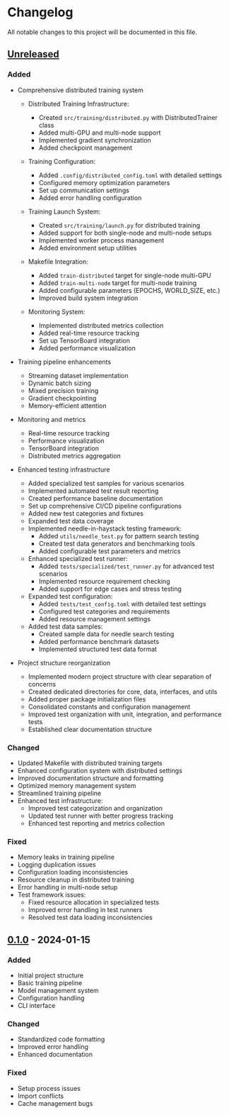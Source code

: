 # Changelog

All notable changes to this project will be documented in this file.

## [Unreleased]

### Added

- Comprehensive distributed training system
  - Distributed Training Infrastructure:
    - Created `src/training/distributed.py` with DistributedTrainer class
    - Added multi-GPU and multi-node support
    - Implemented gradient synchronization
    - Added checkpoint management
  
  - Training Configuration:
    - Added `.config/distributed_config.toml` with detailed settings
    - Configured memory optimization parameters
    - Set up communication settings
    - Added error handling configuration
  
  - Training Launch System:
    - Created `src/training/launch.py` for distributed training
    - Added support for both single-node and multi-node setups
    - Implemented worker process management
    - Added environment setup utilities
  
  - Makefile Integration:
    - Added `train-distributed` target for single-node multi-GPU
    - Added `train-multi-node` target for multi-node training
    - Added configurable parameters (EPOCHS, WORLD_SIZE, etc.)
    - Improved build system integration
  
  - Monitoring System:
    - Implemented distributed metrics collection
    - Added real-time resource tracking
    - Set up TensorBoard integration
    - Added performance visualization

- Training pipeline enhancements
  - Streaming dataset implementation
  - Dynamic batch sizing
  - Mixed precision training
  - Gradient checkpointing
  - Memory-efficient attention

- Monitoring and metrics
  - Real-time resource tracking
  - Performance visualization
  - TensorBoard integration
  - Distributed metrics aggregation

- Enhanced testing infrastructure
  - Added specialized test samples for various scenarios
  - Implemented automated test result reporting
  - Created performance baseline documentation
  - Set up comprehensive CI/CD pipeline configurations
  - Added new test categories and fixtures
  - Expanded test data coverage
  - Implemented needle-in-haystack testing framework:
    - Added `utils/needle_test.py` for pattern search testing
    - Created test data generators and benchmarking tools
    - Added configurable test parameters and metrics
  - Enhanced specialized test runner:
    - Added `tests/specialized/test_runner.py` for advanced test scenarios
    - Implemented resource requirement checking
    - Added support for edge cases and stress testing
  - Expanded test configuration:
    - Added `tests/test_config.toml` with detailed test settings
    - Configured test categories and requirements
    - Added resource management settings
  - Added test data samples:
    - Created sample data for needle search testing
    - Added performance benchmark datasets
    - Implemented structured test data format

- Project structure reorganization
  - Implemented modern project structure with clear separation of concerns
  - Created dedicated directories for core, data, interfaces, and utils
  - Added proper package initialization files
  - Consolidated constants and configuration management
  - Improved test organization with unit, integration, and performance tests
  - Established clear documentation structure

### Changed

- Updated Makefile with distributed training targets
- Enhanced configuration system with distributed settings
- Improved documentation structure and formatting
- Optimized memory management system
- Streamlined training pipeline
- Enhanced test infrastructure:
  - Improved test categorization and organization
  - Updated test runner with better progress tracking
  - Enhanced test reporting and metrics collection

### Fixed

- Memory leaks in training pipeline
- Logging duplication issues
- Configuration loading inconsistencies
- Resource cleanup in distributed training
- Error handling in multi-node setup
- Test framework issues:
  - Fixed resource allocation in specialized tests
  - Improved error handling in test runners
  - Resolved test data loading inconsistencies

## [0.1.0] - 2024-01-15

### Added

- Initial project structure
- Basic training pipeline
- Model management system
- Configuration handling
- CLI interface

### Changed

- Standardized code formatting
- Improved error handling
- Enhanced documentation

### Fixed

- Setup process issues
- Import conflicts
- Cache management bugs

[Unreleased]: https://github.com/zachshallbetter/llamahome/compare/v0.1.0...HEAD
[0.1.0]: https://github.com/zachshallbetter/llamahome/releases/tag/v0.1.0